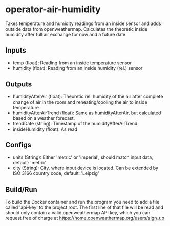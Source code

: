 # operator-air-humidity

Takes temperature and humidity readings from an inside sensor and adds outside data from openweathermap.
Calculates the theoretic inside humidity after full air exchange for now and a future date.

## Inputs

* temp (float): Reading from an inside temperature sensor
* humidity (float): Reading from an inside humidity (rel.) sensor

## Outputs

* humidityAfterAir (float): Theoretic rel. humidity of the air after complete change of air in the room and
reheating/cooling the air to inside temperature
* humidityAfterAirTrend (float): Same as humidityAfterAir, but calculated based on a weather forecast.
* trendDate (string): Timestamp of the humidityAfterAirTrend
* insideHumidity (float): As read

## Configs

* units (String): Either 'metric' or 'imperial', should match input data, default: 'metric'
* city (String): City, where input device is located. Can be extended by ISO 3166 country code, default: 'Leipzig'

## Build/Run

To build the Docker container and run the program you need to add a file called 'api-key' to the project root.
The first line of that file will be read and should only contain a valid openweathermap API key, which you can request 
free of charge at https://home.openweathermap.org/users/sign_up
